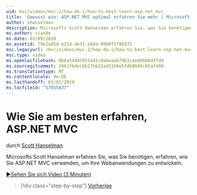 ```yaml
---
uid: mvc/videos/mvc-2/how-do-i/how-to-best-learn-asp-net-mvc
title: 'Gewusst wie: ASP.NET MVC optimal erfahren Sie mehr | Microsoft-Dokumentation'
author: shanselman
description: Microsofts Scott Hanselman erfahren Sie, was Sie benötigen, erfahren, wie Sie ASP.NET MVC verwenden, um Ihre Webanwendungen zu entwickeln.
ms.author: riande
ms.date: 03/09/2010
ms.assetid: 79e2a85d-e214-4e31-a9da-0980f5f86935
msc.legacyurl: /mvc/videos/mvc-2/how-do-i/how-to-best-learn-asp-net-mvc
msc.type: video
ms.openlocfilehash: 0b8a544df051e41c9abeaab79b3c4ed06bbdffdd
ms.sourcegitcommit: 24b1f6decbb17bb22a45166e5fdb0845c65af498
ms.translationtype: MT
ms.contentlocale: de-DE
ms.lasthandoff: 03/01/2019
ms.locfileid: "57055837"
---
```

<a name="how-to-best-learn-aspnet-mvc"></a>Wie Sie am besten erfahren, ASP.NET MVC
====================
durch [Scott Hanselman](https://github.com/shanselman)

Microsofts Scott Hanselman erfahren Sie, was Sie benötigen, erfahren, wie Sie ASP.NET MVC verwenden, um Ihre Webanwendungen zu entwickeln.

[&#9654;Sehen Sie sich Video (3 Minuten)](https://channel9.msdn.com/Blogs/ASP-NET-Site-Videos/how-to-best-learn-asp-net-mvc)

> [!div class="step-by-step"]
> [Vorherige](5-minute-introduction-to-aspnet-mvc.md)
